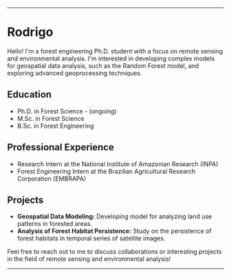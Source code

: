 
---

# Rodrigo

Hello! I'm a forest engineering Ph.D. student with a focus on remote sensing and environmental analysis. I'm interested in developing complex models for geospatial data analysis, such as the Random Forest model, and exploring advanced geoprocessing techniques.

## Education
- Ph.D. in Forest Science - (ongoing)
- M.Sc. in Forest Science
- B.Sc. in Forest Engineering 

## Professional Experience
- Research Intern at the National Institute of Amazonian Research (INPA)
- Forest Engineering Intern at the Brazilian Agricultural Research Corporation (EMBRAPA)

## Projects
- **Geospatial Data Modeling:** Developing model for analyzing land use patterns in forested areas.
- **Analysis of Forest Habitat Persistence:** Study on the persistence of forest habitats in temporal series of satellite images.

Feel free to reach out to me to discuss collaborations or interesting projects in the field of remote sensing and environmental analysis!

---